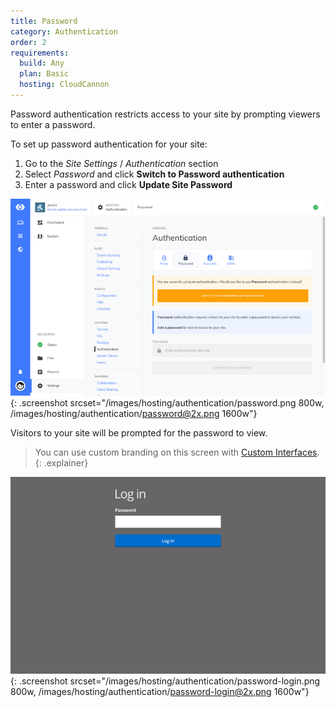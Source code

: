 ```yaml
---
title: Password
category: Authentication
order: 2
requirements:
  build: Any
  plan: Basic
  hosting: CloudCannon
---
```


Password authentication restricts access to your site by prompting viewers to enter a password.

To set up password authentication for your site:

1. Go to the *Site Settings* / *Authentication* section
2. Select *Password* and click **Switch to Password authentication**
3. Enter a password and click **Update Site Password**

![Password authentication](/images/hosting/authentication/password.png){: .screenshot srcset="/images/hosting/authentication/password.png 800w, /images/hosting/authentication/password@2x.png 1600w"}

Visitors to your site will be prompted for the password to view.

> You can use custom branding on this screen with [Custom Interfaces](/hosting/authentication/custom-interfaces/).
{: .explainer}

![Password login](/images/hosting/authentication/password-login.png){: .screenshot srcset="/images/hosting/authentication/password-login.png 800w, /images/hosting/authentication/password-login@2x.png 1600w"}